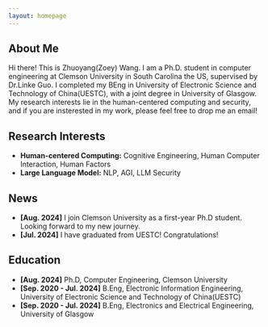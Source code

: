 ```yaml
---
layout: homepage
---
```


## About Me

Hi there! This is Zhuoyang(Zoey) Wang. I am a Ph.D. student in computer engineering at Clemson University in South Carolina the US, supervised by Dr.Linke Guo. I completed my BEng in University of Electronic Science and Technology of China(UESTC), with a joint degree in University of Glasgow. My research interests lie in the human-centered computing and security, and if you are insterested in my work, please feel free to drop me an email!

## Research Interests

- **Human-centered Computing:** Cognitive Engineering, Human Computer Interaction, Human Factors
- **Large Language Model:** NLP, AGI, LLM Security
  

## News

- **[Aug. 2024]** I join Clemson University as a first-year Ph.D student. Looking forward to my new journey.
- **[Jul. 2024]** I have graduated from UESTC! Congratulations!


## Education

- **[Aug. 2024]** Ph.D, Computer Engineering, Clemson University
- **[Sep. 2020 - Jul. 2024]** B.Eng, Electronic Information Engineering, University of Electronic Science and Technology of China(UESTC)
- **[Sep. 2020 - Jul. 2024]** B.Eng, Electronics and Electrical Engineering, University of Glasgow

